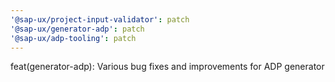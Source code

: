 ```yaml
---
'@sap-ux/project-input-validator': patch
'@sap-ux/generator-adp': patch
'@sap-ux/adp-tooling': patch
---
```


feat(generator-adp): Various bug fixes and improvements for ADP generator
